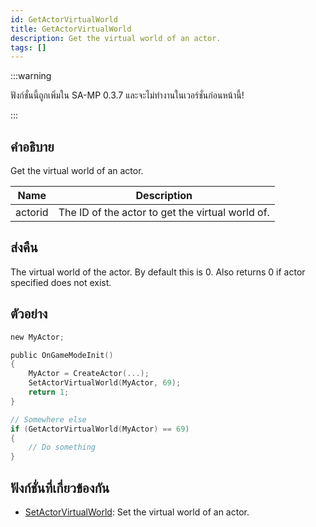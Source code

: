 ```yaml
---
id: GetActorVirtualWorld
title: GetActorVirtualWorld
description: Get the virtual world of an actor.
tags: []
---
```


:::warning

ฟังก์ชั่นนี้ถูกเพิ่มใน SA-MP 0.3.7 และจะไม่ทำงานในเวอร์ชั่นก่อนหน้านี้!

:::

## คำอธิบาย

Get the virtual world of an actor.

| Name    | Description                                      |
| ------- | ------------------------------------------------ |
| actorid | The ID of the actor to get the virtual world of. |

## ส่งคืน

The virtual world of the actor. By default this is 0. Also returns 0 if actor specified does not exist.

## ตัวอย่าง

```c
new MyActor;

public OnGameModeInit()
{
    MyActor = CreateActor(...);
    SetActorVirtualWorld(MyActor, 69);
    return 1;
}

// Somewhere else
if (GetActorVirtualWorld(MyActor) == 69)
{
    // Do something
}
```

## ฟังก์ชั่นที่เกี่ยวข้องกัน

- [SetActorVirtualWorld](../functions/SetActorVirtualWorld): Set the virtual world of an actor.
